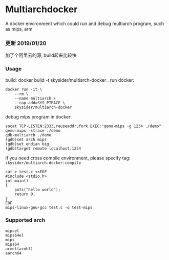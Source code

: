 Multiarchdocker
=========
A docker environment which could run and debug multiarch program, such as mips, arm
### 更新 2019/01/20
加了个阿里云的源, build起来比较快
### Usage
build:
	docker build -t skysider/multiarch-docker .
run docker:

	docker run -it \
		--rm \
		--name multiarch \
		--cap-add=SYS_PTRACE \
		skysider/multiarch-docker

debug mips program in docker:

```shell
socat TCP-LISTEN:2333,reuseaddr,fork EXEC:"qemu-mips -g 1234 ./demo"
qemu-mips -strace ./demo
gdb-multiarch ./demo
(gdb)set arch mips
(gdb)set endian big
(gdb)target remote localhost:1234
```

If you need cross compile environment, please specify tag: `skysider/multiarch-docker:compile`

```shell
cat > test.c <<EOF
#include <stdio.h>
int main()
{
	puts("hello world");
    return 0;
}
EOF
mips-linux-gnu-gcc test.c -o test-mips
```

### Supported arch

```
mipsel
mips64el
mips
mips64
armel(armhf)
aarch64
```

